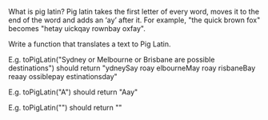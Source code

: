 What is pig latin? Pig latin takes the first letter of every word, moves it to the end of the word and adds an ‘ay’ after it. For example, "the quick brown fox" becomes "hetay uickqay rownbay oxfay".

Write a function that translates a text to Pig Latin.

E.g. toPigLatin("Sydney or Melbourne or Brisbane are possible destinations") should return "ydneySay roay elbourneMay roay risbaneBay reaay ossiblepay estinationsday"

E.g. toPigLatin("A") should return "Aay"

E.g. toPigLatin("") should return ""